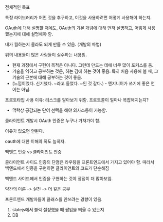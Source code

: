 전체적인 목표

특정 라이브러리가 어떤 것을 추구하고, 이것을 사용하려면 어떻게 사용해야 하는지.



OAuth에 대해 설명할 때에도, OAuth의 기본 개념에 대해 먼저 설명하고, 어떻게 사용했는지에 대해 설명해야 함.



내가 뭘하는지 몰라도 되게 만들 수 있음. (개발의 마법)



위의 내용들이 많은 사람들이 실수하는 내용임.



- 현재 과정에서 구현이 목적은 아니다. 그런데 만드는 데에 너무 많이 포커스를 둠. 
- 기술을 익히고 공부하는 것은, 하는 김에 하는 것이 좋음. 특히 처음 사용해 볼 때, 그 기술의 근본에 대해 공부하는 것이 좋음.
- (느낌이었다. 신기했다. ~라고 들었다. ~인 것 같다.) - 엔지니어가 쓰기에 좋은 언어는 아님.



프로토타입 사용 이유: 리스크를 알아보기 위함. 프로토콜이 얼마나 복잡해지는지? 



* 맥락상 공감되는 단어 선택을 해야 의사소통이 가능함.



클라이언트 개발시 OAuth 인증은 누구나 거쳐가야 함.



이유가 없으면 안된다.

oauth에 대한 이해의 폭도 높히자.



백엔드 인증 vs 클라이언트 인증

클라이언트 사이드 인증의 단점은 라우팅을 프론트엔드에서 가지고 있어야 함. 따라서 백엔드에서 인증을 구현하면 클라이언트의 코드가 단순해짐

백엔드 사이드에서 인증을 구현하는 것이 장점이 더 많아보임.



약간의 이론 -> 실천 -> 더 깊은 공부



프론트엔드 개발자들이 클래스를 안쓰려는 경향이 있음.



1. slatejs에서 블럭 설정했을 때 팝업을 띄울 수 있는지
2. DB